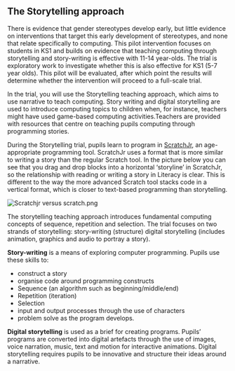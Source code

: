 ##  The Storytelling approach
There is evidence that gender stereotypes develop early, but little evidence on interventions that target this early development of stereotypes, and none that relate specifically to computing. This pilot intervention focuses on students in KS1 and builds on evidence that teaching computing through storytelling and story-writing is effective with 11-14 year-olds. The trial is exploratory work to investigate whether this is also effective for KS1 (5-7 year olds). This pilot will be evaluated, after which point the results will determine whether the intervention will proceed to a full-scale trial.

In the trial, you will use the Storytelling teaching approach, which aims to use narrative to teach computing. Story writing and digital storytelling are used to introduce computing topics to children when, for instance, teachers might have used game-based computing activities.​ Teachers are provided with resources that centre on teaching pupils computing through programming stories.

During the Storytelling trial, pupils learn to program in [ScratchJr](https://www.scratchjr.org), an age-appropriate programming tool. ScratchJr uses a format that is more similar to writing a story than the regular Scratch tool. In the picture below you can see that you drag and drop blocks into a horizontal ‘storyline’ in ScratchJr, so the relationship with reading or writing a story in Literacy is clear. This is different to the way the more advanced Scratch tool stacks code in a vertical format, which is closer to text-based programming than storytelling.

![Scratchjr versus scratch.png](images/ks1storytelling-ScratchJrVersusScratch.png)

The storytelling teaching approach introduces fundamental computing concepts of sequence, repetition and selection. The trial focuses on two strands of storytelling:
story-writing (structure) digital storytelling (includes animation, graphics and audio to portray a story).

**Story-writing** is a means of exploring computer programming. Pupils use these skills to:
+ construct a story
+ organise code around programming constructs
+ Sequence (an algorithm such as beginning/middle/end)
+ Repetition (iteration)
+ Selection
+ input and output processes through the use of characters
+ problem solve as the program develops.

**Digital storytelling** is used as a brief for creating programs. Pupils’ programs are converted into digital artefacts through the use of images, voice narration, music, text and motion for interactive animations. Digital storytelling requires pupils to be innovative and structure their ideas around a narrative.
